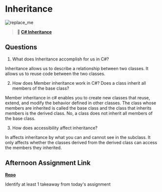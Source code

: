 # Inheritance

![replace_me](https://codeworks.blob.core.windows.net/public/assets/img/illustrations/placeholder.svg)

> **📖 [C# Inheritance](https://codeworksacademy.com/fs-student-guide/resources/wk10/04-Inheritance)**

## Questions

1. What does Inheritance accomplish for us in C#?

Inheritance allows us to describe a relationship between two classes. It allows us to reuse code between the two classes.

2. How does Member inheritance work in C#? Does a class inherit all members of the base class?

Member inheritance in c# enables you to create new classes that reuse, extend, and modify the behavior defined in other classes. The class whose members are inherited is called the base class and the class that inherits members is the derived class. No, a class does not inherit all members of the base class.

3. How does accessibility affect inheritance?

In affects inheritance by what you can and cannot see in the subclass. It only affects whether the classes derived from the derived class can access the members they inherited.

## Afternoon Assignment Link

**[Repo](https://github.com/DrakeGraham4/Vacation)**

Identify at least 1 takeaway from today's assignment
